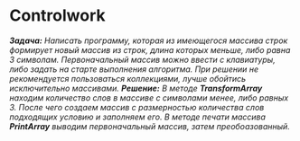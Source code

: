 # Controlwork
_**Задача:** Написать программу, которая из имеющегося массива строк формирует новый массив из строк, длина которых меньше, либо равна 3 символам. 
Первоначальный массив можно ввести с клавиатуры, либо задать на старте выполнения алгоритма. При решении не рекомендуется пользоваться коллекциями, 
лучше обойтись исключительно массивами._
_**Решение:**_
_В методе **TransformArray** находим количество слов в массиве с символами менее, либо равных 3. После чего создаем массив с размерностью количества слов подходящих условию
и заполняем его._
_В методе печати массива **PrintArray** выводим первоначальный массив, затем преобоазованный._
